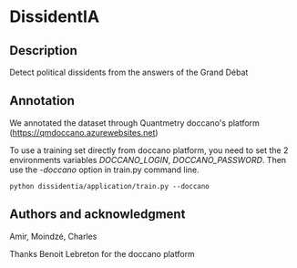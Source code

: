 # DissidentIA

## Description
Detect political dissidents from the answers of the Grand Débat


## Annotation

We annotated the dataset through Quantmetry doccano's platform (https://qmdoccano.azurewebsites.net)

To use a training set directly from doccano platform, you need to set the 
2 environments variables *DOCCANO_LOGIN*, *DOCCANO_PASSWORD*.
Then use the *-doccano* option in train.py command line.

`python dissidentia/application/train.py --doccano`

## Authors and acknowledgment
Amir, Moindzé, Charles  

Thanks Benoit Lebreton for the doccano platform
